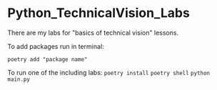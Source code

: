 # Python_TechnicalVision_Labs
There are my labs for "basics of technical vision" lessons.

To add packages run in terminal:
```
poetry add "package name"
```

To run one of the including labs:
`poetry install`
`poetry shell`
`python main.py`
